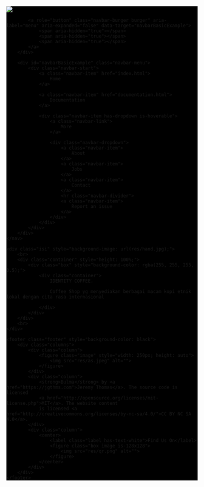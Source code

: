 <!DOCTYPE html>
<html lang="en">

<head>
    <meta charset="UTF-8">
    <meta name="viewport" content="width=device-width, initial-scale=1.0">
    <meta http-equiv="X-UA-Compatible" content="ie=edge">
    <link rel="stylesheet" href="bulma.css">
    <link rel="stylesheet" href="style.css">
    <title>Document</title>
</head>

<body>
    <nav class="navbar" role="navigation" aria-label="main navigation" style="background-color: black">
        <div class="navbar-brand">
            <a class="navbar-item" href="#">
                <img src="res/as.jpeg">
            </a>

            <a role="button" class="navbar-burger burger" aria-label="menu" aria-expanded="false" data-target="navbarBasicExample">
                <span aria-hidden="true"></span>
                <span aria-hidden="true"></span>
                <span aria-hidden="true"></span>
            </a>
        </div>

        <div id="navbarBasicExample" class="navbar-menu">
            <div class="navbar-start">
                <a class="navbar-item" href="index.html">
                    Home
                </a>

                <a class="navbar-item" href="documentation.html">
                    Documentation
                </a>

                <div class="navbar-item has-dropdown is-hoverable">
                    <a class="navbar-link">
                        More
                    </a>

                    <div class="navbar-dropdown">
                        <a class="navbar-item">
                            About
                        </a>
                        <a class="navbar-item">
                            Jobs
                        </a>
                        <a class="navbar-item">
                            Contact
                        </a>
                        <hr class="navbar-divider">
                        <a class="navbar-item">
                            Report an issue
                        </a>
                    </div>
                </div>
            </div>
        </div>
    </nav>

    <div class="isi" style="background-image: url(res/hand.jpg);">
        <br>
        <div class="container" style="height: 100%;">
            <div class="box" style="background-color: rgba(255, 255, 255, 0.5);">
                <div class="container">
                    IDENTITY COFFEE.

                    Coffee Shop yg menyediakan berbagai macam kopi etnik lokal dengan cita rasa internasional
                    
                </div>
            </div>
        </div>
        <br>
    </div>

    <footer class="footer" style="background-color: black">
        <div class="columns">
            <div class="column">
                <figure class="image" style="width: 250px; height: auto">
                    <img src="res/as.jpeg" alt="">
                </figure>
            </div>
            <div class="column">
                <strong>Bulma</strong> by <a href="https://jgthms.com">Jeremy Thomas</a>. The source code is licensed
                <a href="http://opensource.org/licenses/mit-license.php">MIT</a>. The website content
                is licensed <a href="http://creativecommons.org/licenses/by-nc-sa/4.0/">CC BY NC SA 4.0</a>.
            </div>
            <div class="column">
                <center>
                    <label class="label has-text-white">Find Us On</label>
                    <figure class="box image is-128x128">
                        <img src="res/qr.png" alt="">
                    </figure>
                </center>
            </div>
        </div>
    </footer>
</body>

</html>
